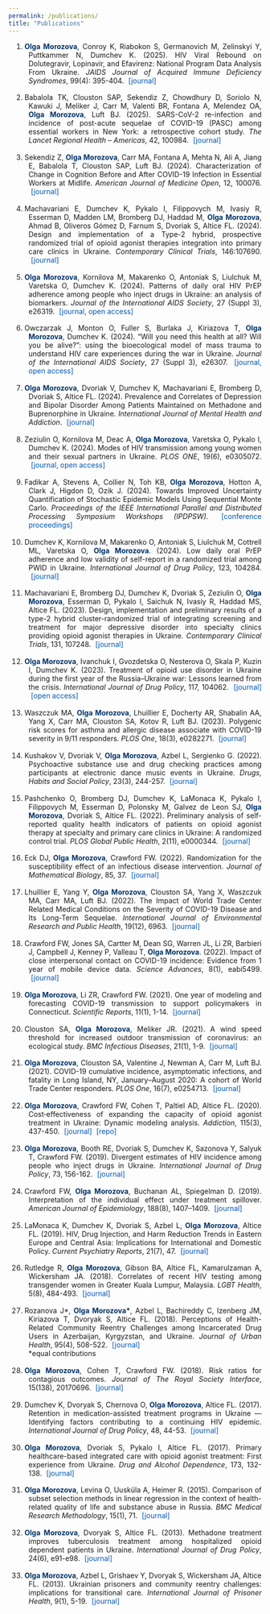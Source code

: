```yaml
---
permalink: /publications/
title: "Publications"
---
```


<html lang="en">
<head>
  <meta charset="UTF-8">
  <title>Publications</title>
  <style>

    body {
    font-size: 14px; /* smaller than default (usually 16px) */
    }

    h1 {
      font-size: 2rem;
      margin-bottom: 1.5rem;
      color: #002b5c;
    }

    .publication-list {
      list-style-type: decimal;
      padding-left: 2rem;
    }

    .publication-list li {
      margin-bottom: 1.2em;
      text-align: justify;
      padding-left: 0.5rem;
      text-indent: -0.5rem; /* hanging indent */
    }

    .publication-list strong {
      color: #003366;
      font-weight: bold;
    }

    .publication-list cite {
      font-style: italic;
    }

    .publication-list a {
      margin-left: 0.3rem;
      color: #0056b3;
      text-decoration: none;
    }

    .publication-list a:hover {
      text-decoration: underline;
    }
  </style>
</head>
<body>
  <section class="publications">

  <ol class="publication-list">

  <li>
        <strong>Olga Morozova</strong>, Conroy K, Riabokon S, Germanovich M, Zelinskyi Y, Puttkammer N, Dumchev K. (2025). 
        HIV Viral Rebound on Dolutegravir, Lopinavir, and Efavirenz: National Program Data Analysis From Ukraine. 
        <cite>JAIDS Journal of Acquired Immune Deficiency Syndromes</cite>, 99(4): 395-404. 
        <a href="https://doi.org/10.1097/QAI.0000000000003676" target="_blank" rel="noopener noreferrer">[journal]</a>
      </li>

  <li>
        Babalola TK, Clouston SAP, Sekendiz Z, Chowdhury D, Soriolo N, Kawuki J, Meliker J, Carr M, Valenti BR, Fontana A, Melendez OA, <strong>Olga Morozova</strong>, Luft BJ. (2025). 
        SARS-CoV-2 re-infection and incidence of post-acute sequelae of COVID-19 (PASC) among essential workers in New York: a retrospective cohort study. 
        <cite>The Lancet Regional Health – Americas</cite>, 42, 100984. 
        <a href="https://doi.org/10.1016/j.lana.2024.100984" target="_blank" rel="noopener noreferrer">[journal]</a>
      </li>

  <li>
        Sekendiz Z, <strong>Olga Morozova</strong>, Carr MA, Fontana A, Mehta N, Ali A, Jiang E, Babalola T, Clouston SAP, Luft BJ. (2024).
        Characterization of Change in Cognition Before and After COVID-19 Infection in Essential Workers at Midlife. 
        <cite>American Journal of Medicine Open</cite>, 12, 100076. 
        <a href="https://doi.org/10.1016/j.ajmo.2024.100076" target="_blank" rel="noopener noreferrer">[journal]</a>
      </li>

  <li>
        Machavariani E, Dumchev K, Pykalo I, Filippovych M, Ivasiy R, Esserman D, Madden LM, Bromberg DJ, Haddad M, <strong>Olga Morozova</strong>, Ahmad B, Oliveros Gómez D, Farnum S, Dvoriak S, Altice FL. (2024). 
        Design and implementation of a Type-2 hybrid, prospective randomized trial of opioid agonist therapies integration into primary care clinics in Ukraine. 
        <cite>Contemporary Clinical Trials</cite>, 146:107690. 
        <a href="https://doi.org/10.1016/j.cct.2024.107690" target="_blank" rel="noopener noreferrer">[journal]</a>
      </li>

  <li>
        <strong>Olga Morozova</strong>, Kornilova M, Makarenko O, Antoniak S, Liulchuk M, Varetska O, Dumchev K. (2024). 
        Patterns of daily oral HIV PrEP adherence among people who inject drugs in Ukraine: an analysis of biomarkers. 
        <cite>Journal of the International AIDS Society</cite>, 27 (Suppl 3), e26319. 
        <a href="https://doi.org/10.1002/jia2.26319" target="_blank" rel="noopener noreferrer">[journal, open access]</a>
      </li>

  <li>
        Owczarzak J, Monton O, Fuller S, Burlaka J, Kiriazova T, <strong>Olga Morozova</strong>, Dumchev K. (2024). 
        “Will you need this health at all? Will you be alive?”: using the bioecological model of mass trauma to understand HIV care experiences during the war in Ukraine. 
        <cite>Journal of the International AIDS Society</cite>, 27 (Suppl 3), e26307. 
        <a href="https://doi.org/10.1002/jia2.26307" target="_blank" rel="noopener noreferrer">[journal, open access]</a>
      </li>

  <li>
        <strong>Olga Morozova</strong>, Dvoriak V, Dumchev K, Machavariani E, Bromberg D, Dvoriak S, Altice FL. (2024). 
        Prevalence and Correlates of Depression and Bipolar Disorder Among Patients Maintained on Methadone and Buprenorphine in Ukraine. 
        <cite>International Journal of Mental Health and Addiction</cite>. 
        <a href="https://doi.org/10.1007/s11469-024-01353-6" target="_blank" rel="noopener noreferrer">[journal]</a>
      </li>

  <li>
        Zeziulin O, Kornilova M, Deac A, <strong>Olga Morozova</strong>, Varetska O, Pykalo I, Dumchev K. (2024). 
        Modes of HIV transmission among young women and their sexual partners in Ukraine. 
        <cite>PLOS ONE</cite>, 19(6), e0305072. 
        <a href="https://doi.org/10.1371/journal.pone.0305072" target="_blank" rel="noopener noreferrer">[journal, open access]</a>
      </li>

  <li>
        Fadikar A, Stevens A, Collier N, Toh KB, <strong>Olga Morozova</strong>, Hotton A, Clark J, Higdon D, Ozik J. (2024). 
        Towards Improved Uncertainty Quantification of Stochastic Epidemic Models Using Sequential Monte Carlo. 
        <cite>Proceedings of the IEEE International Parallel and Distributed Processing Symposium Workshops (IPDPSW)</cite>. 
        <a href="https://doi.org/10.1109/IPDPSW63119.2024.00151" target="_blank" rel="noopener noreferrer">[conference proceedings]</a>
      </li>

  <li>
        Dumchev K, Kornilova M, Makarenko O, Antoniak S, Liulchuk M, Cottrell ML, Varetska O, 
        <strong>Olga Morozova</strong>. (2024). 
        Low daily oral PrEP adherence and low validity of self-report in a randomized trial among PWID in Ukraine. 
        <cite>International Journal of Drug Policy</cite>, 123, 104284. 
        <a href="https://doi.org/10.1016/j.drugpo.2023.104284" target="_blank" rel="noopener noreferrer">[journal]</a>
      </li>

  <li>
        Machavariani E, Bromberg DJ, Dumchev K, Dvoriak S, Zeziulin O, 
        <strong>Olga Morozova</strong>, Esserman D, Pykalo I, Saichuk N, Ivasiy R, Haddad MS, Altice FL. (2023). 
        Design, implementation and preliminary results of a type-2 hybrid cluster-randomized trial of integrating screening and treatment for major depressive disorder into specialty clinics providing opioid agonist therapies in Ukraine. 
        <cite>Contemporary Clinical Trials</cite>, 131, 107248. 
        <a href="https://doi.org/10.1016/j.cct.2023.107248" target="_blank" rel="noopener noreferrer">[journal]</a>
      </li>

  <li>
        <strong>Olga Morozova</strong>, Ivanchuk I, Gvozdetska O, Nesterova O, Skala P, Kuzin I, Dumchev K. (2023). 
        Treatment of opioid use disorder in Ukraine during the first year of the Russia–Ukraine war: Lessons learned from the crisis. 
        <cite>International Journal of Drug Policy</cite>, 117, 104062. 
        <a href="https://doi.org/10.1016/j.drugpo.2023.104062" target="_blank" rel="noopener noreferrer">[journal]</a> 
        <a href="https://www.ncbi.nlm.nih.gov/pmc/articles/PMC11328943/" target="_blank" rel="noopener noreferrer">[open access]</a>
      </li>

  <li>
        Waszczuk MA, <strong>Olga Morozova</strong>, Lhuillier E, Docherty AR, Shabalin AA, Yang X, Carr MA, Clouston SA, Kotov R, Luft BJ. (2023). 
        Polygenic risk scores for asthma and allergic disease associate with COVID-19 severity in 9/11 responders. 
        <cite>PLOS One</cite>, 18(3), e0282271. 
        <a href="https://doi.org/10.1371/journal.pone.0282271" target="_blank" rel="noopener noreferrer">[journal]</a>
      </li>

  <li>
        Kushakov V, Dvoriak V, <strong>Olga Morozova</strong>, Azbel L, Sergienko G. (2022). 
        Psychoactive substance use and drug checking practices among participants at electronic dance music events in Ukraine. 
        <cite>Drugs, Habits and Social Policy</cite>, 23(3), 244-257. 
        <a href="https://doi.org/10.1108/DHS-10-2022-0035" target="_blank" rel="noopener noreferrer">[journal]</a>
      </li>

  <li>
        Pashchenko O, Bromberg DJ, Dumchev K, LaMonaca K, Pykalo I, Filippovych M, Esserman D, Polonsky M, Galvez de Leon SJ, <strong>Olga Morozova</strong>, Dvoriak S, Altice FL. (2022). 
        Preliminary analysis of self-reported quality health indicators of patients on opioid agonist therapy at specialty and primary care clinics in Ukraine: A randomized control trial. 
        <cite>PLOS Global Public Health</cite>, 2(11), e0000344. 
        <a href="https://doi.org/10.1371/journal.pgph.0000344" target="_blank" rel="noopener noreferrer">[journal]</a>
      </li>

  <li>
        Eck DJ, <strong>Olga Morozova</strong>, Crawford FW. (2022). 
        Randomization for the susceptibility effect of an infectious disease intervention. 
        <cite>Journal of Mathematical Biology</cite>, 85, 37. 
        <a href="https://doi.org/10.1007/s00285-022-01801-8" target="_blank" rel="noopener noreferrer">[journal]</a>
      </li>

  <li>
        Lhuillier E, Yang Y, <strong>Olga Morozova</strong>, Clouston SA, Yang X, Waszczuk MA, Carr MA, Luft BJ. (2022). 
        The Impact of World Trade Center Related Medical Conditions on the Severity of COVID-19 Disease and Its Long-Term Sequelae. 
        <cite>International Journal of Environmental Research and Public Health</cite>, 19(12), 6963. 
        <a href="https://www.mdpi.com/1660-4601/19/12/6963" target="_blank" rel="noopener noreferrer">[journal]</a>
      </li>

  <li>
        Crawford FW, Jones SA, Cartter M, Dean SG, Warren JL, Li ZR, Barbieri J, Campbell J, Kenney P, Valleau T, <strong>Olga Morozova</strong>. (2022). 
        Impact of close interpersonal contact on COVID-19 incidence: Evidence from 1 year of mobile device data. 
        <cite>Science Advances</cite>, 8(1), eabi5499. 
        <a href="https://www.science.org/doi/full/10.1126/sciadv.abi5499" target="_blank" rel="noopener noreferrer">[journal]</a>
      </li>

  <li>
        <strong>Olga Morozova</strong>, Li ZR, Crawford FW. (2021). 
        One year of modeling and forecasting COVID-19 transmission to support policymakers in Connecticut. 
        <cite>Scientific Reports</cite>, 11(1), 1-14. 
        <a href="https://www.nature.com/articles/s41598-021-99590-5" target="_blank" rel="noopener noreferrer">[journal]</a>
      </li>

  <li>
        Clouston SA, <strong>Olga Morozova</strong>, Meliker JR. (2021). 
        A wind speed threshold for increased outdoor transmission of coronavirus: an ecological study. 
        <cite>BMC Infectious Diseases</cite>, 21(1), 1-9.  
        <a href="https://link.springer.com/article/10.1186/s12879-021-06796-z" target="_blank" rel="noopener noreferrer">[journal]</a>
      </li>

  <li>
        <strong>Olga Morozova</strong>, Clouston SA, Valentine J, Newman A, Carr M, Luft BJ. (2021). 
        COVID-19 cumulative incidence, asymptomatic infections, and fatality in Long Island, NY, January–August 2020: A cohort of World Trade Center responders. 
        <cite>PLOS One</cite>, 16(7), e0254713. 
        <a href="https://journals.plos.org/plosone/article?id=10.1371/journal.pone.0254713" target="_blank" rel="noopener noreferrer">[journal]</a>  
      </li>

  <li>
        <strong>Olga Morozova</strong>, Crawford FW, Cohen T, Paltiel AD, Altice FL. (2020). 
        Cost‐effectiveness of expanding the capacity of opioid agonist treatment in Ukraine: Dynamic modeling analysis. 
        <cite>Addiction</cite>, 115(3), 437-450. 
        <a href="https://onlinelibrary.wiley.com/doi/10.1111/add.14797" target="_blank" rel="noopener noreferrer">[journal]</a> 
        <a href="https://github.com/olyamorozova/oat-capacity" target="_blank" rel="noopener noreferrer">[repo]</a>
      </li>

  <li>
        <strong>Olga Morozova</strong>, Booth RE, Dvoriak S, Dumchev K, Sazonova Y, Salyuk T, Crawford FW. (2019). 
        Divergent estimates of HIV incidence among people who inject drugs in Ukraine. 
        <cite>International Journal of Drug Policy</cite>, 73, 156-162. 
        <a href="https://www.sciencedirect.com/science/article/pii/S0955395919302014" target="_blank" rel="noopener noreferrer">[journal]</a>
      </li>

  <li>
        Crawford FW, <strong>Olga Morozova</strong>, Buchanan AL, Spiegelman D. (2019). 
        Interpretation of the individual effect under treatment spillover. 
        <cite>American Journal of Epidemiology</cite>, 188(8), 1407–1409. 
        <a href="https://academic.oup.com/aje/article-abstract/188/8/1407/5490057" target="_blank" rel="noopener noreferrer">[journal]</a>
      </li>

  <li>
        LaMonaca K, Dumchev K, Dvoriak S, Azbel L, <strong>Olga Morozova</strong>, Altice FL. (2019). 
        HIV, Drug Injection, and Harm Reduction Trends in Eastern Europe and Central Asia: Implications for International and Domestic Policy. 
        <cite>Current Psychiatry Reports</cite>, 21(7), 47. 
        <a href="https://link.springer.com/article/10.1007/s11920-019-1038-8" target="_blank" rel="noopener noreferrer">[journal]</a>
      </li>

  <li>
        Rutledge R, <strong>Olga Morozova</strong>, Gibson BA, Altice FL, Kamarulzaman A, Wickersham JA. (2018). 
        Correlates of recent HIV testing among transgender women in Greater Kuala Lumpur, Malaysia. 
        <cite>LGBT Health</cite>, 5(8), 484-493. 
        <a href="https://www.ncbi.nlm.nih.gov/pubmed/30481120" target="_blank" rel="noopener noreferrer">[journal]</a>
      </li>

  <li>
        Rozanova J*, <strong>Olga Morozova*</strong>, Azbel L, Bachireddy C, Izenberg JM, Kiriazova T, Dvoryak S, Altice FL. (2018). 
        Perceptions of Health-Related Community Reentry Challenges among Incarcerated Drug Users in Azerbaijan, Kyrgyzstan, and Ukraine. 
        <cite>Journal of Urban Health</cite>, 95(4), 508-522. 
        <a href="https://link.springer.com/article/10.1007/s11524-018-0256-4" target="_blank" rel="noopener noreferrer">[journal]</a> 
        <br> *equal contributions 
      </li>

  <li>
        <strong>Olga Morozova</strong>, Cohen T, Crawford FW. (2018). 
        Risk ratios for contagious outcomes. 
        <cite>Journal of The Royal Society Interface</cite>, 15(138), 20170696. 
        <a href="https://royalsocietypublishing.org/doi/full/10.1098/rsif.2017.0696" target="_blank" rel="noopener noreferrer">[journal]</a> 
      </li>

  <li>
        Dumchev K, Dvoryak S, Chernova O, <strong>Olga Morozova</strong>, Altice FL. (2017). 
        Retention in medication-assisted treatment programs in Ukraine — Identifying factors contributing to a continuing HIV epidemic. 
        <cite>International Journal of Drug Policy</cite>, 48, 44-53. 
        <a href="https://www.sciencedirect.com/science/article/abs/pii/S0955395917301184" target="_blank" rel="noopener noreferrer">[journal]</a> 
      </li>

  <li>
        <strong>Olga Morozova</strong>, Dvoriak S, Pykalo I, Altice FL. (2017). 
        Primary healthcare-based integrated care with opioid agonist treatment: First experience from Ukraine. 
        <cite>Drug and Alcohol Dependence</cite>, 173, 132-138. 
        <a href="https://www.sciencedirect.com/science/article/abs/pii/S0376871617300698" target="_blank" rel="noopener noreferrer">[journal]</a> 
      </li>

  <li>
        <strong>Olga Morozova</strong>, Levina O, Uusküla A, Heimer R. (2015). 
        Comparison of subset selection methods in linear regression in the context of health-related quality of life and substance abuse in Russia. 
        <cite>BMC Medical Research Methodology</cite>, 15(1), 71. 
        <a href="https://bmcmedresmethodol.biomedcentral.com/articles/10.1186/s12874-015-0066-2" target="_blank" rel="noopener noreferrer">[journal]</a> 
      </li>

  <li>
        <strong>Olga Morozova</strong>, Dvoryak S, Altice FL. (2013). 
        Methadone treatment improves tuberculosis treatment among hospitalized opioid dependent patients in Ukraine. 
        <cite>International Journal of Drug Policy</cite>, 24(6), e91-e98. 
        <a href="https://www.sciencedirect.com/science/article/abs/pii/S0955395913001333" target="_blank" rel="noopener noreferrer">[journal]</a> 
      </li>

  <li>
        <strong>Olga Morozova</strong>, Azbel L, Grishaev Y, Dvoryak S, Wickersham JA, Altice FL. (2013). 
        Ukrainian prisoners and community reentry challenges: implications for transitional care. 
        <cite>International Journal of Prisoner Health</cite>, 9(1), 5-19. 
        <a href="https://www.ncbi.nlm.nih.gov/pubmed/25152767" target="_blank" rel="noopener noreferrer">[journal]</a> 
      </li>

  </ol>
  </section>
</body>
</html>
